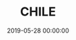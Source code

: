 ---
title: 'CHILE'
date: 2019-05-28 00:00:00
description:
featured_image: '/images/astronomy/alma_DSC8184.jpg'
---